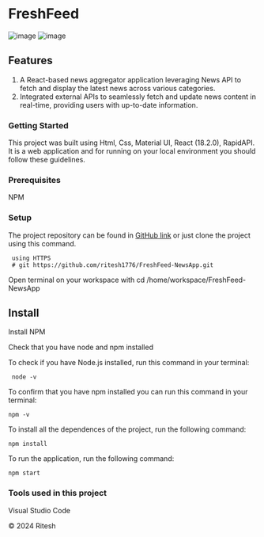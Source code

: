 # FreshFeed

![image](https://github.com/user-attachments/assets/89c5f2a7-0229-424a-9ed6-b9e499289b25)
![image](https://github.com/user-attachments/assets/e197d0e0-7ac2-466f-9e19-fb1bceab98db)









## Features
1. A React-based news aggregator application leveraging News API to fetch and display the latest
news across various categories.
2. Integrated external APIs to seamlessly fetch and update news content in real-time, providing users with
up-to-date information.



### Getting Started
This project was built using Html, Css, Material UI, React (18.2.0), RapidAPI. It is a web application and for running on your local environment you should follow these guidelines.

### Prerequisites
NPM

### Setup
The project repository can be found in [GitHub link](https://github.com/ritesh1776/FreshFeed-NewsApp) or just clone the project using this command.

     using HTTPS
     # git https://github.com/ritesh1776/FreshFeed-NewsApp.git

     
Open terminal on your workspace with
     cd /home/workspace/FreshFeed-NewsApp

## Install
Install NPM

Check that you have node and npm installed

To check if you have Node.js installed, run this command in your terminal:

     node -v

To confirm that you have npm installed you can run this command in your terminal:

    npm -v

To install all the dependences of the project, run the following command:

    npm install

To run the application, run the following command:

    npm start

### Tools used in this project
Visual Studio Code


© 2024 Ritesh
